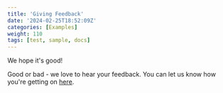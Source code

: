 ```yaml
---
title: 'Giving Feedback'
date: '2024-02-25T18:52:09Z'
categories: [Examples]
weight: 110
tags: [test, sample, docs]
---
```

We hope it's good! 

Good or bad - we love to hear your feedback. You can let us know how you're getting on [here](https://docs.google.com/forms/d/e/1FAIpQLScPwDPHC5EyFkt8JMxCljdVxfTy-VHiQZr4Ji8immdENF-z2Q/viewform).
